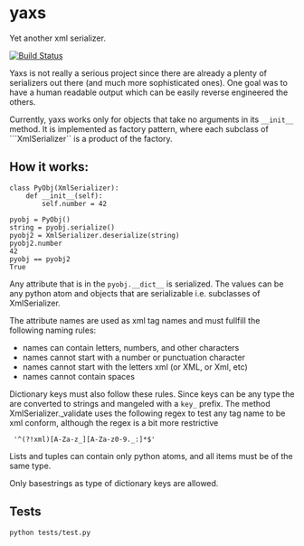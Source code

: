 
yaxs
====

Yet another xml serializer.

[![Build Status](https://travis-ci.org/rhoef/yaxs.svg?branch=master)](https://travis-ci.org/rhoef/yaxs)

Yaxs is not really a serious project since there are already a plenty of serializers
out there (and much more sophisticated ones).
One goal was to have a human readable output which can be easily reverse engineered the others.

Currently, yaxs works only for objects that take no arguments in its ```__init__``` method.
It is implemented as factory pattern, where each subclass of ```XmlSerializer`` is a product of the factory.

How it works:
-------------

```
class PyObj(XmlSerializer):
    def __init__(self):
        self.number = 42

pyobj = PyObj()
string = pyobj.serialize()
pyobj2 = XmlSerializer.deserialize(string)
pyobj2.number
42
pyobj == pyobj2
True
```

Any attribute that is in the ```pyobj.__dict__``` is serialized. The values can be
any python atom and objects that are serializable i.e. subclasses of
XmlSerializer.

The attribute names are used as xml tag names and must fullfill the
following naming rules:

-  names can contain letters, numbers, and other characters
-  names cannot start with a number or punctuation character
-  names cannot start with the letters xml (or XML, or Xml, etc)
-  names cannot contain spaces

Dictionary keys must also follow these rules. Since keys can be any type
the are converted to strings and mangeled with a `key_` prefix.
The method XmlSerializer._validate uses the following regex to test any
tag name to be xml conform, although the regex is a bit more restrictive
```
 '^(?!xml)[A-Za-z_][A-Za-z0-9._:]*$'
```
Lists and tuples can contain only python atoms, and all items must be of the same type.

Only basestrings as type of dictionary keys are allowed.

Tests
-----
```python tests/test.py```
